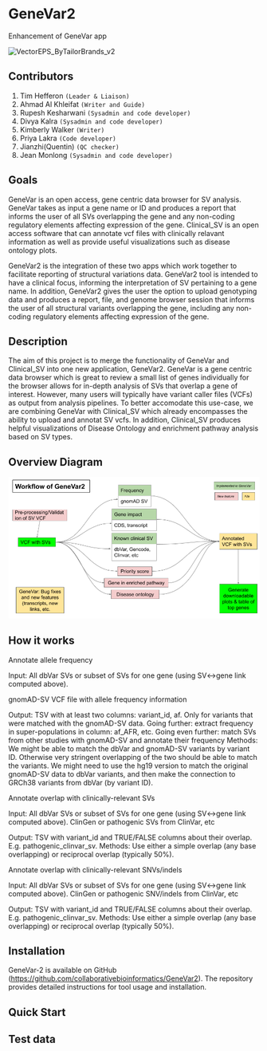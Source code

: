 # GeneVar2

Enhancement of GeneVar app

![]()![VectorEPS_ByTailorBrands_v2](https://user-images.githubusercontent.com/41301333/136847583-fa82b8ec-6762-461f-be20-b4fec6d23561.jpg)


## Contributors

1. Tim Hefferon `(Leader & Liaison)`
2. Ahmad Al Khleifat `(Writer and Guide)`
3. Rupesh Kesharwani `(Sysadmin and code developer)`
4. Divya Kalra `(Sysadmin and code developer)`
5. Kimberly Walker `(Writer)`
6. Priya Lakra `(Code developer)`
7. Jianzhi(Quentin) `(QC checker)` 
8. Jean Monlong `(Sysadmin and code developer)`


## Goals

GeneVar is an open access, gene centric data browser for SV analysis. GeneVar takes as input a gene name or ID and produces a report that informs the user of all SVs overlapping the gene and any non-coding regulatory elements affecting expression of the gene. Clinical_SV is an open access software that can annotate vcf files with clinically relavant information as well as provide useful visualizations such as disease ontology plots.

GeneVar2 is the integration of these two apps which work together to facilitate reporting of structural variations data. GeneVar2 tool is intended to have a clinical focus, informing the interpretation of SV pertaining to a gene name. In addition, GeneVar2 gives the user the option to upload genotyping data and produces a report, file, and genome browser session that informs the user of all structural variants overlapping the gene, including any non-coding regulatory elements affecting expression of the gene.


## Description

The aim of this project is to merge the functionality of GeneVar and Clinical_SV into one new application, GeneVar2. GeneVar is a gene centric data browser which is great to review a small list of genes individually for the browser allows for in-depth analysis of SVs that overlap a gene of interest. However, many users will typically have variant caller files (VCFs) as output from analysis pipelines.  To better accomodate this use-case, we are combining GeneVar with Clinical_SV which already encompasses the ability to upload and annotat SV vcfs.  In addition, Clinical_SV produces helpful visualizations of Disease Ontology and enrichment pathway analysis based on SV types.


## Overview Diagram

![](GeneVar2_workflow_v2.png)


## How it works

Annotate allele frequency

Input:
All dbVar SVs or subset of SVs for one gene (using SV<->gene link computed above).

gnomAD-SV VCF file with allele frequency information

Output:
TSV with at least two columns: variant_id, af.
Only for variants that were matched with the gnomAD-SV data.
Going further: extract frequency in super-populations in column: af_AFR, etc.
Going even further: match SVs from other studies with gnomAD-SV and annotate their frequency
Methods: We might be able to match the dbVar and gnomAD-SV variants by variant ID. Otherwise very stringent overlapping of the two should be able to match the variants. We might need to use the hg19 version to match the original gnomAD-SV data to dbVar variants, and then make the connection to GRCh38 variants from dbVar (by variant ID).

Annotate overlap with clinically-relevant SVs

Input:
All dbVar SVs or subset of SVs for one gene (using SV<->gene link computed above).
ClinGen or pathogenic SVs from ClinVar, etc

Output:
TSV with variant_id and TRUE/FALSE columns about their overlap. E.g. pathogenic_clinvar_sv.
Methods: Use either a simple overlap (any base overlapping) or reciprocal overlap (typically 50%).

Annotate overlap with clinically-relevant SNVs/indels

Input:
All dbVar SVs or subset of SVs for one gene (using SV<->gene link computed above).
ClinGen or pathogenic SNV/indels from ClinVar, etc

Output:
TSV with variant_id and TRUE/FALSE columns about their overlap. E.g. pathogenic_clinvar_sv.
Methods: Use either a simple overlap (any base overlapping) or reciprocal overlap (typically 50%).



## Installation
GeneVar-2 is available on GitHub (https://github.com/collaborativebioinformatics/GeneVar2). The repository provides detailed instructions for tool usage and installation. 



## Quick Start



## Test data


